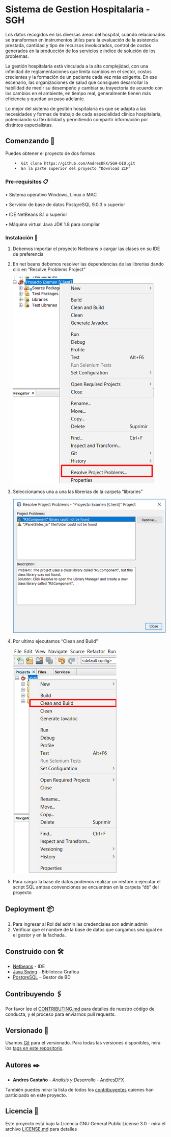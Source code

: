# Sistema de Gestion Hospitalaria - SGH
Los datos recogidos en las diversas áreas del hospital, cuando relacionados se transforman en instrumentos útiles para la evaluación de la asistencia prestada, cantidad y tipo de recursos involucrados, control de costos generados en la producción de los servicios e índice de solución de los problemas. 

La gestión hospitalaria está vinculada a la alta complejidad, con una infinidad de  reglamentaciones que limita cambios en el sector, costos crecientes y la formación de un paciente cada vez más exigente. En ese escenario, las organizaciones de salud que consiguen desarrollar la habilidad de medir su desempeño y cambiar su trayectoria de acuerdo con los cambios en el ambiente, en tiempo real, generalmente tienen más eficiencia y quedan un paso adelante.

Lo mejor del sistema de gestión hospitalaria es que se adapta a las necesidades y formas de trabajo de cada especialidad clínica hospitalaria, potenciando su flexibilidad y permitiendo compartir información por distintos especialistas.

## Comenzando 🚀
Puedes obtener el proyecto de dos formas
```
	•  Git clone https://github.com/AndresDFX/SGH-DIU.git
	•  En la parte superior del proyecto “Download ZIP”
```

### Pre-requisitos 📋
•	Sistema operativo Windows, Linux  o MAC

•	Servidor de base de datos PostgreSQL 9.0.3 o superior

•	IDE NetBeans 8.1 o superior

•	Máquina virtual Java JDK 1.8 para compilar

### Instalación 🔧

1.	Debemos importar el proyecto Netbeans o cargar las clases en su IDE de preferencia

2.	En net beans debemos resolver las dependencias de las librerías dando clic en “Resolve Problems Project”

	![Alt text](/screenshots/resolveproblems_netbeans.png)
		
3.	Seleccionamos una a una las librerías de la carpeta “libraries”
	
	![Alt text](/screenshots/listlibrary_netbeans.png)

4.	Por ultimo ejecutamos “Clean and Build”

	![Alt text](/screenshots/build_netbeans.png)

5.	Para cargar la base de datos podemos realizar un restore o ejecutar el script SQL ambas convenciones se encuentran en la carpeta “db” del proyecto

## Deployment 📦
1.	Para ingresar al Rol del admin las credenciales son admin:admin
2.	Verificar que el nombre de la base de datos que cargamos sea igual en el gestor y en la fachada.

## Construido con 🛠️

* [Netbeans](https://netbeans.org/) - IDE
* [Java Swing](https://docs.oracle.com/javase/7/docs/api/javax/swing/package-summary.html) – Biblioteca Grafica
* [PostgreSQL](https://www.postgresql.org/) – Gestor de BD

## Contribuyendo 🖇️
Por favor lee el [CONTRIBUTING.md](https://gist.github.com/AndresDFX/HSM) para detalles de nuestro código de conducta, y el proceso para enviarnos pull requests.

## Versionado 📌
Usamos [Git](https://git-scm.com/) para el versionado. Para todas las versiones disponibles, mira los [tags en este repositorio](https://github.com/AndresDFX/HSM/tags).

## Autores ✒️

* **Andres Castaño** - *Analisis y Desarrollo* - [AndresDFX](https://github.com/AndresDFX)

También puedes mirar la lista de todos los [contribuyentes](https://github.com/AndresDFX/HSM/contributors) quíenes han participado en este proyecto. 

## Licencia 📄

Este proyecto está bajo la Licencia GNU General Public License 3.0 - mira el archivo [LICENSE.md](LICENSE.md) para detalles
